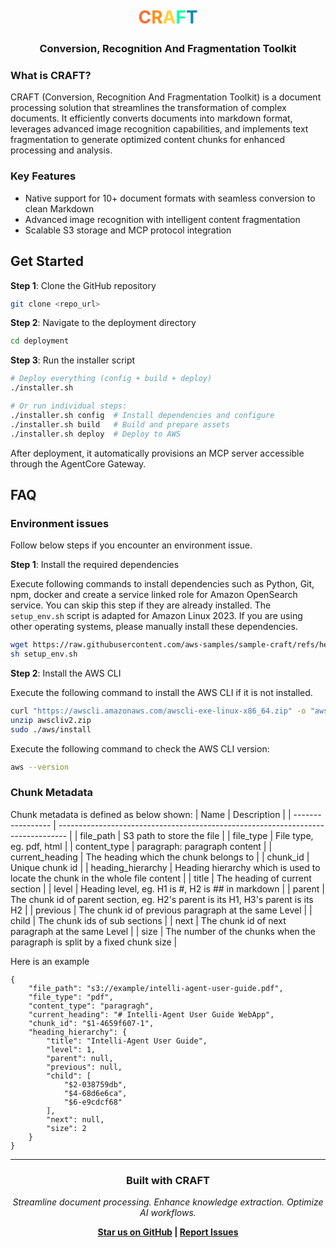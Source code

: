 <!-- English | [简体中文](README_zh-cn.md) -->

<div align="center">

# <span style="color: #FF6B35">C</span><span style="color: #F7931E">R</span><span style="color: #FFD23F">A</span><span style="color: #06FFA5">F</span><span style="color: #118AB2">T</span>

### **Conversion, Recognition And Fragmentation Toolkit**

</div>

### **What is CRAFT?**

CRAFT (Conversion, Recognition And Fragmentation Toolkit) is a document processing solution that streamlines the transformation of complex documents. It efficiently converts documents into markdown format, leverages advanced image recognition capabilities, and implements text fragmentation to generate optimized content chunks for enhanced processing and analysis.

### **Key Features**

- Native support for 10+ document formats with seamless conversion to clean Markdown
- Advanced image recognition with intelligent content fragmentation
- Scalable S3 storage and MCP protocol integration


## **Get Started**

**Step 1**: Clone the GitHub repository

```bash
git clone <repo_url>
```

**Step 2**: Navigate to the deployment directory

```bash
cd deployment
```

**Step 3**: Run the installer script

```bash
# Deploy everything (config + build + deploy)
./installer.sh

# Or run individual steps:
./installer.sh config  # Install dependencies and configure
./installer.sh build   # Build and prepare assets
./installer.sh deploy  # Deploy to AWS
```

After deployment, it automatically provisions an MCP server accessible through the AgentCore Gateway.


## **FAQ**

### **Environment issues**

Follow below steps if you encounter an environment issue.

**Step 1**: Install the required dependencies

Execute following commands to install dependencies such as Python, Git, npm, docker and create a service linked role for Amazon OpenSearch service. You can skip this step if they are already installed.
The `setup_env.sh` script is adapted for Amazon Linux 2023. If you are using other operating systems, please manually install these dependencies.


```bash
wget https://raw.githubusercontent.com/aws-samples/sample-craft/refs/heads/main/source/script/setup_env.sh
sh setup_env.sh
```

**Step 2**: Install the AWS CLI 

Execute the following command to install the AWS CLI if it is not installed.

```bash
curl "https://awscli.amazonaws.com/awscli-exe-linux-x86_64.zip" -o "awscliv2.zip"
unzip awscliv2.zip
sudo ./aws/install
```

Execute the following command to check the AWS CLI version:

```bash
aws --version
```

### Chunk Metadata
Chunk metadata is defined as below shown:
| Name              | Description                                                                      |
| ----------------- | -------------------------------------------------------------------------------- |
| file_path         | S3 path to store the file                                                        |
| file_type         | File type, eg. pdf, html                                                         |
| content_type      | paragraph: paragraph content                                                     |
| current_heading   | The heading which the chunk belongs to                                           |
| chunk_id          | Unique chunk id                                                                  |
| heading_hierarchy | Heading hierarchy which is used to locate the chunk in the whole file content    |
| title             | The heading of current section                                                   |
| level             | Heading level, eg. H1 is #, H2 is ## in markdown                                 |
| parent            | The chunk id of parent section, eg. H2's parent is its H1, H3's parent is its H2 |
| previous          | The chunk id of previous paragraph at the same Level                             |
| child             | The chunk ids of sub sections                                                    |
| next              | The chunk id of next paragraph at the same Level                                 |
| size              | The number of the chunks when the paragraph is split by a fixed chunk size       |

Here is an example

```
{
	"file_path": "s3://example/intelli-agent-user-guide.pdf",
	"file_type": "pdf",
	"content_type": "paragragh",
	"current_heading": "# Intelli-Agent User Guide WebApp",
	"chunk_id": "$1-4659f607-1",
	"heading_hierarchy": {
		"title": "Intelli-Agent User Guide",
		"level": 1,
		"parent": null,
		"previous": null,
		"child": [
			"$2-038759db",
			"$4-68d6e6ca",
			"$6-e9cdcf68"
		],
		"next": null,
		"size": 2
	}
}

```


---

<div align="center">

### **Built with CRAFT**

*Streamline document processing. Enhance knowledge extraction. Optimize AI workflows.*

**[Star us on GitHub](https://github.com/aws-samples/sample-craft) | [Report Issues](https://github.com/aws-samples/sample-craft/issues)**

</div>
